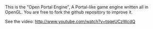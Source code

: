 This is the "Open Portal Engine", A Portal-like game engine written all in OpenGL.
You are free to fork the github repository to improve it.

See the video:
http://www.youtube.com/watch?v=tqqeUCzWcdQ
